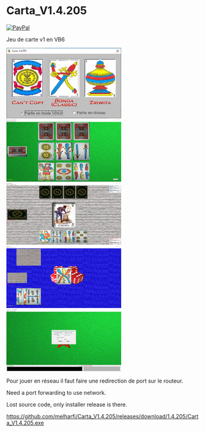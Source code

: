 # Carta_V1.4.205

[![PayPal](https://img.shields.io/badge/paypal-donate-yellow.svg)](https://www.paypal.com/cgi-bin/webscr?cmd=_s-xclick&hosted_button_id=VN92ND2CDMX92)

Jeu de carte v1 en VB6

<img src="1.PNG" width = "300">
<img src="2.PNG" width = "300">
<img src="3.PNG" width = "300">
<img src="4.PNG" width = "300">
<img src="5.PNG" width = "300">

Pour jouer en réseau il faut faire une redirection de port sur le routeur.

Need a port forwarding to use network.

Lost source code, only installer release is there.

https://github.com/melharfi/Carta_V1.4.205/releases/download/1.4.205/Carta_V1.4.205.exe
